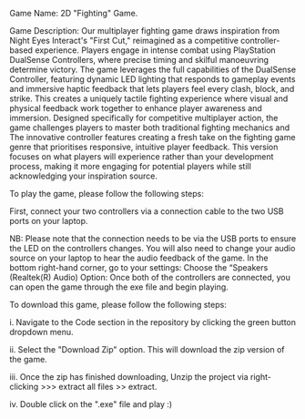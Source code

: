 Game Name: 2D "Fighting" Game.

Game Description:
Our multiplayer fighting game draws inspiration from Night Eyes Interact's "First Cut," reimagined as a competitive controller-based experience. 
Players engage in intense combat using PlayStation DualSense Controllers, where precise timing and skilful manoeuvring determine victory.
The game leverages the full capabilities of the DualSense Controller, featuring dynamic LED lighting that responds to gameplay events and immersive 
haptic feedback that lets players feel every clash, block, and strike. This creates a uniquely tactile fighting experience where visual and physical 
feedback work together to enhance player awareness and immersion.
Designed specifically for competitive multiplayer action, the game challenges players to master both traditional fighting mechanics and 
The innovative controller features creating a fresh take on the fighting game genre that prioritises responsive, intuitive player feedback.
This version focuses on what players will experience rather than your development process, making it more engaging for potential players while still acknowledging your inspiration source.

To play the game, please follow the following steps:

First, connect your two controllers via a connection cable to the two USB ports on your laptop.

NB: Please note that the connection needs to be via the USB ports to ensure the LED on the controllers changes. 
You will also need to change your audio source on your laptop to hear the audio feedback of the game. 
In the bottom right-hand corner, go to your settings: 
Choose the “Speakers (Realtek(R) Audio) Option:
Once both of the controllers are connected, you can open the game through the exe file and begin playing. 

To download this game, please follow the following steps:

i. Navigate to the Code section in the repository by clicking the green button dropdown menu.

ii. Select the "Download Zip" option. This will download the zip version of the game.

iii. Once the zip has finished downloading, Unzip the project via right-clicking >>> extract all files >> extract.

iv. Double click on the ".exe" file and play :)




